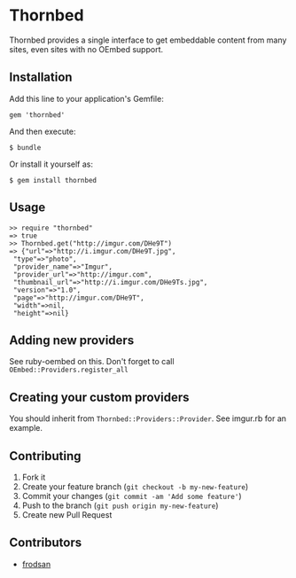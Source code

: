 # Thornbed

Thornbed provides a single interface to get embeddable content from many sites, even sites with no OEmbed support.

## Installation

Add this line to your application's Gemfile:

    gem 'thornbed'

And then execute:

    $ bundle

Or install it yourself as:

    $ gem install thornbed

## Usage

    >> require "thornbed"
    => true
    >> Thornbed.get("http://imgur.com/DHe9T")
    => {"url"=>"http://i.imgur.com/DHe9T.jpg",
     "type"=>"photo",
     "provider_name"=>"Imgur",
     "provider_url"=>"http://imgur.com",
     "thumbnail_url"=>"http://i.imgur.com/DHe9Ts.jpg",
     "version"=>"1.0",
     "page"=>"http://imgur.com/DHe9T",
     "width"=>nil,
     "height"=>nil}

## Adding new providers

See ruby-oembed on this. Don't forget to call `OEmbed::Providers.register_all`

## Creating your custom providers

You should inherit from `Thornbed::Providers::Provider`. See imgur.rb for an example.

## Contributing

1. Fork it
2. Create your feature branch (`git checkout -b my-new-feature`)
3. Commit your changes (`git commit -am 'Add some feature'`)
4. Push to the branch (`git push origin my-new-feature`)
5. Create new Pull Request


## Contributors

* [frodsan](https://github.com/frodsan)
